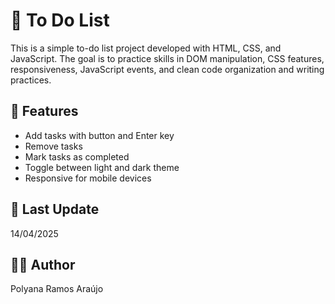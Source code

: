 # 📝 To Do List

This is a simple to-do list project developed with HTML, CSS, and JavaScript. The goal is to practice skills in DOM manipulation, CSS features, responsiveness, JavaScript events, and clean code organization and writing practices.


## 🚀 Features

- Add tasks with button and Enter key
- Remove tasks
- Mark tasks as completed
- Toggle between light and dark theme
- Responsive for mobile devices

## 📅 Last Update

14/04/2025


## 👩‍💻 Author

Polyana Ramos Araújo
